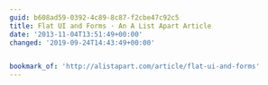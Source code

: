 ```yaml
---
guid: b608ad59-0392-4c89-8c87-f2cbe47c92c5
title: Flat UI and Forms · An A List Apart Article
date: '2013-11-04T13:51:49+00:00'
changed: '2019-09-24T14:43:49+00:00'


bookmark_of: 'http://alistapart.com/article/flat-ui-and-forms'
---
```





